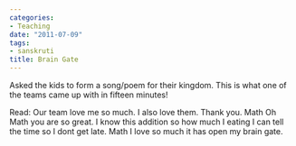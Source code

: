 ```yaml
---
categories:
- Teaching
date: "2011-07-09"
tags:
- sanskruti
title: Brain Gate
---
```


Asked the kids to form a song/poem for their kingdom. This is what one of the teams came up with in fifteen minutes!

Read: Our team love me so much. I also love them. Thank you. Math Oh Math you are so great. I know this addition so how much I eating I can tell the time so I dont get late. Math I love so much it has open my brain gate.
